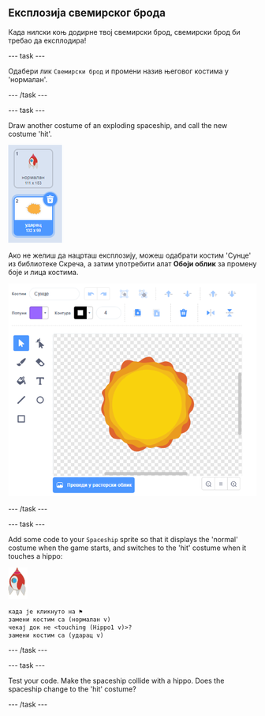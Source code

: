 ## Експлозија свемирског брода

Када нилски коњ додирне твој свемирски брод, свемирски брод би требао да експлодира!

\--- task \---

Одабери лик `Свемирски брод` и промени назив његовог костима у 'нормалан'.

\--- /task \---

\--- task \---

Draw another costume of an exploding spaceship, and call the new costume 'hit'.

![снимак екрана](images/invaders-spaceship-costumes.png)

Ако не желиш да нацрташ експлозију, можеш одабрати костим 'Сунце' из библиотеке Скреча, а затим употребити алат **Обоји облик** за промену боје и лица костима.

![снимак екрана](images/invaders-sun.png)

\--- /task \---

\--- task \---

Add some code to your `Spaceship` sprite so that it displays the 'normal' costume when the game starts, and switches to the 'hit' costume when it touches a hippo:

![лик ракете](images/rocket-sprite.png)

```blocks3
када је кликнуто на ⚑
замени костим са (нормалан v)
чекај док не <touching (Hippo1 v)>?
замени костим са (ударац v)
```

\--- /task \---

\--- task \---

Test your code. Make the spaceship collide with a hippo. Does the spaceship change to the 'hit' costume?

\--- /task \---